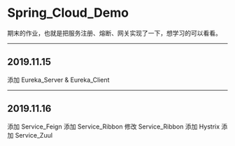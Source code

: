 # Spring_Cloud_Demo
期末的作业，也就是把服务注册、熔断、网关实现了一下，想学习的可以看看。
***
## 2019.11.15
添加 Eureka_Server & Eureka_Client
***
## 2019.11.16
添加 Service_Feign
添加 Service_Ribbon
修改 Service_Ribbon 添加 Hystrix
添加 Service_Zuul
